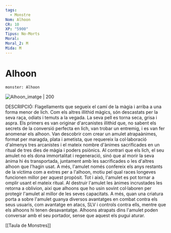 ```yaml
---
tags:
  - Monstre
Nom: Alhoon
CR: 10
XP: "5900"
Tipus: No-Morts
Moral: 
Moral_2: M
Mida: M
---
```

# Alhoon

```statblock
monster: Alhoon
```

![Alhoon_imatge | 200](https://static.wikia.nocookie.net/forgottenrealms/images/d/d7/Alhoon-5e.png/revision/latest?cb=20171010154524)

DESCRIPCIÓ: 
Flagellaments que segueix el camí de la màgia i arriba a una forma menor de lich. Com els altres illithid màgics, són descastats per la seva raça, odiats i temuts a la vegada. La seva pell es torna seca, grisa i aspra. Els primers es van originar d'arcanistes illithid que, no sabent els secrets de la conversió perfecta en lich, van trobar un entremig, i es van fer anomenar els alhoon. Van descobrir com crear un amulet atrapaànimes, format per maragda, plata i ametista, que requereix la col·laboració d'almenys tres arcanistes i el mateix nombre d'ànimes sacrificades en un ritual de tres dies de màgia i poders psiònics. Al contrari que els lich, el seu amulet no els dona immortalitat i regeneració, sinó que al morir la seva ànima hi és transportada, juntament amb les sacrificades o les d'altres alhoon que l'hagin usat. A més, l'amulet només confereix els anys restants de la víctima com a extres per a l'alhoon, motiu pel qual races longeves funcionen millor per aquest propòsit. Tot i això, l'amulet es pot tornar a omplir usant el mateix ritual. Al destruir l'amulet les ànimes incrustades les retorna a oblivion, així que alhoons que ho usin sovint col·laboren per protegir l'amulet al millor de les seves capacitats. A més, quan una criatura porta a sobre l'amulet guanya diversos avantatges en combat contra els seus usuaris, com avantatge en atacs, SLV i controls contra ells, mentre que els alhoons hi tenen desavantatge. Alhoons atrapats dins l'amulet poden conversar amb el seu portador, sense que aquest els pugui aturar.

[[Taula de Monstres]]

